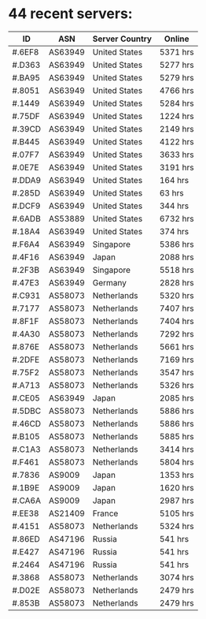# 44 recent servers:

| ID | ASN | Server Country | Online |
| ------ | ------ | ------ | ------ |
| #.6EF8 | AS63949 | United States | 5371 hrs |
| #.D363 | AS63949 | United States | 5277 hrs |
| #.BA95 | AS63949 | United States | 5279 hrs |
| #.8051 | AS63949 | United States | 4766 hrs |
| #.1449 | AS63949 | United States | 5284 hrs |
| #.75DF | AS63949 | United States | 1224 hrs |
| #.39CD | AS63949 | United States | 2149 hrs |
| #.B445 | AS63949 | United States | 4122 hrs |
| #.07F7 | AS63949 | United States | 3633 hrs |
| #.0E7E | AS63949 | United States | 3191 hrs |
| #.DDA9 | AS63949 | United States | 164 hrs |
| #.285D | AS63949 | United States | 63 hrs |
| #.DCF9 | AS63949 | United States | 344 hrs |
| #.6ADB | AS53889 | United States | 6732 hrs |
| #.18A4 | AS63949 | United States | 374 hrs |
| #.F6A4 | AS63949 | Singapore | 5386 hrs |
| #.4F16 | AS63949 | Japan | 2088 hrs |
| #.2F3B | AS63949 | Singapore | 5518 hrs |
| #.47E3 | AS63949 | Germany | 2828 hrs |
| #.C931 | AS58073 | Netherlands | 5320 hrs |
| #.7177 | AS58073 | Netherlands | 7407 hrs |
| #.8F1F | AS58073 | Netherlands | 7404 hrs |
| #.4A30 | AS58073 | Netherlands | 7292 hrs |
| #.876E | AS58073 | Netherlands | 5661 hrs |
| #.2DFE | AS58073 | Netherlands | 7169 hrs |
| #.75F2 | AS58073 | Netherlands | 3547 hrs |
| #.A713 | AS58073 | Netherlands | 5326 hrs |
| #.CE05 | AS63949 | Japan | 2085 hrs |
| #.5DBC | AS58073 | Netherlands | 5886 hrs |
| #.46CD | AS58073 | Netherlands | 5886 hrs |
| #.B105 | AS58073 | Netherlands | 5885 hrs |
| #.C1A3 | AS58073 | Netherlands | 3414 hrs |
| #.F461 | AS58073 | Netherlands | 5804 hrs |
| #.7836 | AS9009 | Japan | 1353 hrs |
| #.1B9E | AS9009 | Japan | 1620 hrs |
| #.CA6A | AS9009 | Japan | 2987 hrs |
| #.EE38 | AS21409 | France | 5105 hrs |
| #.4151 | AS58073 | Netherlands | 5324 hrs |
| #.86ED | AS47196 | Russia | 541 hrs |
| #.E427 | AS47196 | Russia | 541 hrs |
| #.2464 | AS47196 | Russia | 541 hrs |
| #.3868 | AS58073 | Netherlands | 3074 hrs |
| #.D02E | AS58073 | Netherlands | 2479 hrs |
| #.853B | AS58073 | Netherlands | 2479 hrs |

